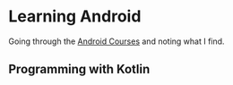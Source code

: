 # Learning Android
Going through the [Android Courses](https://developer.android.com/courses) and noting what I find.

## Programming with Kotlin
